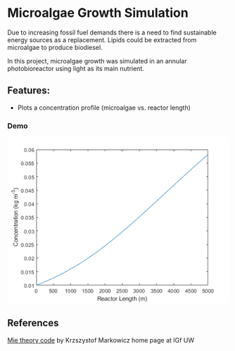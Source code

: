 # Microalgae Growth Simulation
Due to increasing fossil fuel demands there is a need to find sustainable energy sources as a replacement. Lipids could be extracted from microalgae to produce biodiesel.

In this project, microalgae growth was simulated in an annular photobioreactor using light as its main nutrient.

## Features:
- Plots a concentration profile (microalgae vs. reactor length)

### Demo
![concentrationprofile](pictures/concentrationprofile.png)

## References
[Mie theory code](http://scatterlib.wikidot.com/mie) by Krzszystof Markowicz home page at IGf UW

